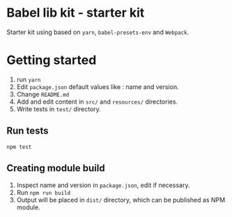 # Babel lib kit - starter kit

Starter kit using based on `yarn`, `babel-presets-env` and `Webpack`.

# Getting started

1. run `yarn`
2. Edit `package.json` default values like : name and version.
2. Change `README.md`
3. Add and edit content in `src/` and `resources/` directories.
4. Write tests in `test/` directory.

## Run tests

`npm test`

## Creating module build

1. Inspect name and version in `package.json`, edit if necessary.
2. Run `npm run build`
3. Output will be placed in `dist/` directory, which can be published as NPM module.
